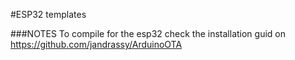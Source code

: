 #ESP32 templates

###NOTES
To compile for the esp32 check the installation guid on https://github.com/jandrassy/ArduinoOTA
